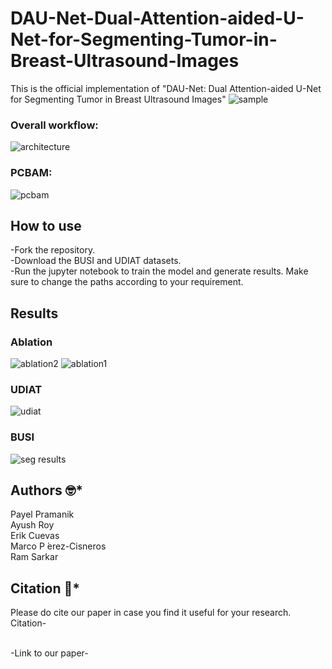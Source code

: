 # DAU-Net-Dual-Attention-aided-U-Net-for-Segmenting-Tumor-in-Breast-Ultrasound-Images
This is the official implementation  of "DAU-Net: Dual Attention-aided U-Net for Segmenting Tumor in Breast Ultrasound Images"
![sample](https://github.com/AyushRoy2001/DAU-Net-Dual-Attention-aided-U-Net-for-Segmenting-Tumor-in-Breast-Ultrasound-Images/assets/94052139/b362aa1d-998c-4df5-8beb-d905f4f7fc8e)


### Overall workflow:
![architecture](https://github.com/AyushRoy2001/DAU-Net-Dual-Attention-aided-U-Net-for-Segmenting-Tumor-in-Breast-Ultrasound-Images/assets/94052139/9907ef48-e361-4ad9-b9fa-ed2d07c02790)

### PCBAM:
![pcbam](https://github.com/AyushRoy2001/DAU-Net-Dual-Attention-aided-U-Net-for-Segmenting-Tumor-in-Breast-Ultrasound-Images/assets/94052139/1089ce65-cd6e-49b9-8fb8-1d681ad3be5c)

## How to use
-Fork the repository.<br/>
-Download the BUSI and UDIAT datasets.<br/>
-Run the jupyter notebook to train the model and generate results. Make sure to change the paths according to your requirement.<br/>

## Results
### Ablation
![ablation2](https://github.com/AyushRoy2001/DAU-Net-Dual-Attention-aided-U-Net-for-Segmenting-Tumor-in-Breast-Ultrasound-Images/assets/94052139/5a6d27b6-b8a0-4e5d-a043-f958d9a32691)
![ablation1](https://github.com/AyushRoy2001/DAU-Net-Dual-Attention-aided-U-Net-for-Segmenting-Tumor-in-Breast-Ultrasound-Images/assets/94052139/ce066aa1-5929-453b-93d5-66f22edcfb33)

### UDIAT
![udiat](https://github.com/AyushRoy2001/DAU-Net-Dual-Attention-aided-U-Net-for-Segmenting-Tumor-in-Breast-Ultrasound-Images/assets/94052139/7bb05f7d-d85d-4282-aa1c-75e2a27e6384)

### BUSI
![seg results](https://github.com/AyushRoy2001/DAU-Net-Dual-Attention-aided-U-Net-for-Segmenting-Tumor-in-Breast-Ultrasound-Images/assets/94052139/0dce5f3d-efa9-43e3-a670-ae6f76acc58b)

## Authors :nerd_face:*
Payel Pramanik<br/>
Ayush Roy<br/>
Erik Cuevas<br/> 
Marco P ́erez-Cisneros<br/>
Ram Sarkar<br/>

## Citation :thinking:*
Please do cite our paper in case you find it useful for your research.<br/>
Citation-<br/>

<br/>
-Link to our paper-<br/>
